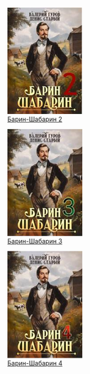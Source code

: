 ![](Барин-Шабарин%202.jpg)  
[Барин-Шабарин 2](Барин-Шабарин%202.md)

![](Барин-Шабарин%203.jpg)  
[Барин-Шабарин 3](Барин-Шабарин%203.md)

![](Барин-Шабарин%204.jpg)  
[Барин-Шабарин 4](Барин-Шабарин%204.md)
